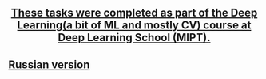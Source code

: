 <h2 style="text-align:center; text-decoration:underline;">These tasks were completed as part of the Deep Learning(a bit of ML and mostly CV) course at Deep Learning School (MIPT).</h2>

## [Russian version](readme_rus.md)
